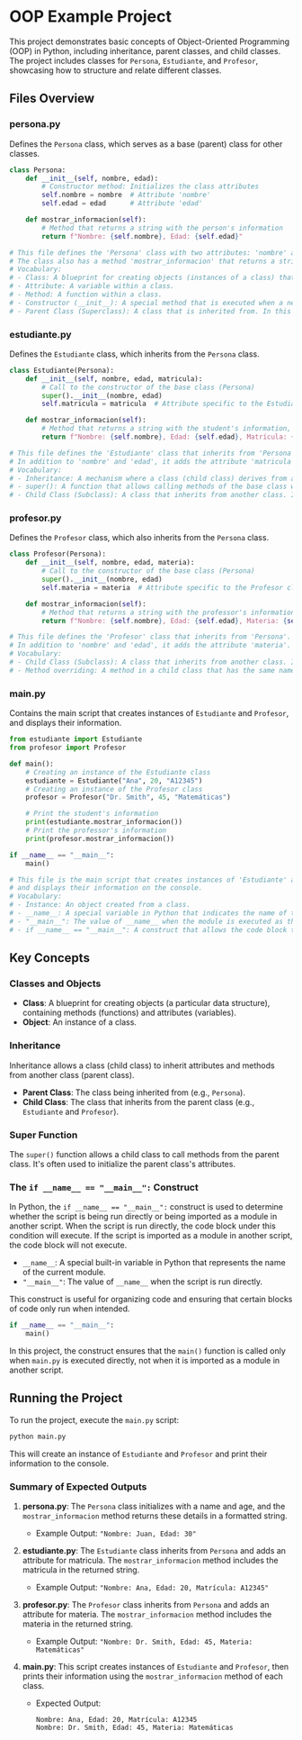 
# OOP Example Project

This project demonstrates basic concepts of Object-Oriented Programming (OOP) in Python, including inheritance, parent classes, and child classes. The project includes classes for `Persona`, `Estudiante`, and `Profesor`, showcasing how to structure and relate different classes.

## Files Overview

### persona.py
Defines the `Persona` class, which serves as a base (parent) class for other classes.

```python
class Persona:
    def __init__(self, nombre, edad):
        # Constructor method: Initializes the class attributes
        self.nombre = nombre  # Attribute 'nombre'
        self.edad = edad      # Attribute 'edad'

    def mostrar_informacion(self):
        # Method that returns a string with the person's information
        return f"Nombre: {self.nombre}, Edad: {self.edad}"

# This file defines the 'Persona' class with two attributes: 'nombre' and 'edad'.
# The class also has a method 'mostrar_informacion' that returns a string with the attribute values.
# Vocabulary:
# - Class: A blueprint for creating objects (instances of a class) that encapsulates data and behaviors.
# - Attribute: A variable within a class.
# - Method: A function within a class.
# - Constructor (__init__): A special method that is executed when a new instance of the class is created.
# - Parent Class (Superclass): A class that is inherited from. In this case, 'Persona' is the parent class.
```

### estudiante.py
Defines the `Estudiante` class, which inherits from the `Persona` class.

```python
class Estudiante(Persona):
    def __init__(self, nombre, edad, matricula):
        # Call to the constructor of the base class (Persona)
        super().__init__(nombre, edad)
        self.matricula = matricula  # Attribute specific to the Estudiante class

    def mostrar_informacion(self):
        # Method that returns a string with the student's information, including the matricula
        return f"Nombre: {self.nombre}, Edad: {self.edad}, Matrícula: {self.matricula}"

# This file defines the 'Estudiante' class that inherits from 'Persona'.
# In addition to 'nombre' and 'edad', it adds the attribute 'matricula'.
# Vocabulary:
# - Inheritance: A mechanism where a class (child class) derives from another class (parent class), inheriting its attributes and methods.
# - super(): A function that allows calling methods of the base class within the child class.
# - Child Class (Subclass): A class that inherits from another class. In this case, 'Estudiante' is the child class.
```

### profesor.py
Defines the `Profesor` class, which also inherits from the `Persona` class.

```python
class Profesor(Persona):
    def __init__(self, nombre, edad, materia):
        # Call to the constructor of the base class (Persona)
        super().__init__(nombre, edad)
        self.materia = materia  # Attribute specific to the Profesor class

    def mostrar_informacion(self):
        # Method that returns a string with the professor's information, including the subject they teach
        return f"Nombre: {self.nombre}, Edad: {self.edad}, Materia: {self.materia}"

# This file defines the 'Profesor' class that inherits from 'Persona'.
# In addition to 'nombre' and 'edad', it adds the attribute 'materia'.
# Vocabulary:
# - Child Class (Subclass): A class that inherits from another class. In this case, 'Profesor' is the child class.
# - Method overriding: A method in a child class that has the same name as a method in the parent class but with a different implementation.
```

### main.py
Contains the main script that creates instances of `Estudiante` and `Profesor`, and displays their information.

```python
from estudiante import Estudiante
from profesor import Profesor

def main():
    # Creating an instance of the Estudiante class
    estudiante = Estudiante("Ana", 20, "A12345")
    # Creating an instance of the Profesor class
    profesor = Profesor("Dr. Smith", 45, "Matemáticas")

    # Print the student's information
    print(estudiante.mostrar_informacion())
    # Print the professor's information
    print(profesor.mostrar_informacion())

if __name__ == "__main__":
    main()

# This file is the main script that creates instances of 'Estudiante' and 'Profesor',
# and displays their information on the console.
# Vocabulary:
# - Instance: An object created from a class.
# - __name__: A special variable in Python that indicates the name of the current module.
# - "__main__": The value of __name__ when the module is executed as the main script.
# - if __name__ == "__main__": A construct that allows the code block to run only if the script is executed directly, not if it is imported as a module.
```

## Key Concepts

### Classes and Objects
- **Class**: A blueprint for creating objects (a particular data structure), containing methods (functions) and attributes (variables).
- **Object**: An instance of a class.

### Inheritance
Inheritance allows a class (child class) to inherit attributes and methods from another class (parent class).

- **Parent Class**: The class being inherited from (e.g., `Persona`).
- **Child Class**: The class that inherits from the parent class (e.g., `Estudiante` and `Profesor`).

### Super Function
The `super()` function allows a child class to call methods from the parent class. It's often used to initialize the parent class's attributes.

### The `if __name__ == "__main__":` Construct

In Python, the `if __name__ == "__main__":` construct is used to determine whether the script is being run directly or being imported as a module in another script. When the script is run directly, the code block under this condition will execute. If the script is imported as a module in another script, the code block will not execute.

- `__name__`: A special built-in variable in Python that represents the name of the current module.
- `"__main__"`: The value of `__name__` when the script is run directly.

This construct is useful for organizing code and ensuring that certain blocks of code only run when intended.

```python
if __name__ == "__main__":
    main()
```

In this project, the construct ensures that the `main()` function is called only when `main.py` is executed directly, not when it is imported as a module in another script.

## Running the Project

To run the project, execute the `main.py` script:

```bash
python main.py
```

This will create an instance of `Estudiante` and `Profesor` and print their information to the console.

### Summary of Expected Outputs

1. **persona.py**: The `Persona` class initializes with a name and age, and the `mostrar_informacion` method returns these details in a formatted string.
   - Example Output: `"Nombre: Juan, Edad: 30"`

2. **estudiante.py**: The `Estudiante` class inherits from `Persona` and adds an attribute for matricula. The `mostrar_informacion` method includes the matricula in the returned string.
   - Example Output: `"Nombre: Ana, Edad: 20, Matrícula: A12345"`

3. **profesor.py**: The `Profesor` class inherits from `Persona` and adds an attribute for materia. The `mostrar_informacion` method includes the materia in the returned string.
   - Example Output: `"Nombre: Dr. Smith, Edad: 45, Materia: Matemáticas"`

4. **main.py**: This script creates instances of `Estudiante` and `Profesor`, then prints their information using the `mostrar_informacion` method of each class.
   - Expected Output:
     ```
     Nombre: Ana, Edad: 20, Matrícula: A12345
     Nombre: Dr. Smith, Edad: 45, Materia: Matemáticas
     ```

